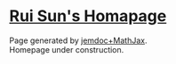 # [Rui Sun's Homapage](https://sr-11.github.io)
Page generated by [jemdoc+MathJax](https://github.com/wsshin/jemdoc_mathjax).  
Homepage under construction.
